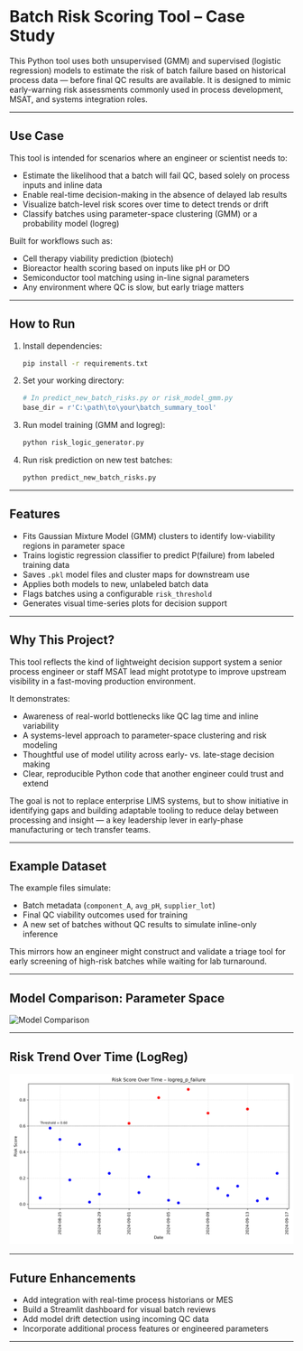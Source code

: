 # Batch Risk Scoring Tool – Case Study

This Python tool uses both unsupervised (GMM) and supervised (logistic regression) models to estimate the risk of batch failure based on historical process data — before final QC results are available. It is designed to mimic early-warning risk assessments commonly used in process development, MSAT, and systems integration roles.

---

## Use Case

This tool is intended for scenarios where an engineer or scientist needs to:
- Estimate the likelihood that a batch will fail QC, based solely on process inputs and inline data
- Enable real-time decision-making in the absence of delayed lab results
- Visualize batch-level risk scores over time to detect trends or drift
- Classify batches using parameter-space clustering (GMM) or a probability model (logreg)

Built for workflows such as:
- Cell therapy viability prediction (biotech)
- Bioreactor health scoring based on inputs like pH or DO
- Semiconductor tool matching using in-line signal parameters
- Any environment where QC is slow, but early triage matters

---

## How to Run

1. Install dependencies:
   ```bash
   pip install -r requirements.txt
   ```

2. Set your working directory:
   ```python
   # In predict_new_batch_risks.py or risk_model_gmm.py
   base_dir = r'C:\path\to\your\batch_summary_tool'
   ```

3. Run model training (GMM and logreg):
   ```bash
   python risk_logic_generator.py
   ```

4. Run risk prediction on new test batches:
   ```bash
   python predict_new_batch_risks.py
   ```

---

## Features

- Fits Gaussian Mixture Model (GMM) clusters to identify low-viability regions in parameter space
- Trains logistic regression classifier to predict P(failure) from labeled training data
- Saves `.pkl` model files and cluster maps for downstream use
- Applies both models to new, unlabeled batch data
- Flags batches using a configurable `risk_threshold`
- Generates visual time-series plots for decision support

---

## Why This Project?

This tool reflects the kind of lightweight decision support system a senior process engineer or staff MSAT lead might prototype to improve upstream visibility in a fast-moving production environment.

It demonstrates:
- Awareness of real-world bottlenecks like QC lag time and inline variability
- A systems-level approach to parameter-space clustering and risk modeling
- Thoughtful use of model utility across early- vs. late-stage decision making
- Clear, reproducible Python code that another engineer could trust and extend

The goal is not to replace enterprise LIMS systems, but to show initiative in identifying gaps and building adaptable tooling to reduce delay between processing and insight — a key leadership lever in early-phase manufacturing or tech transfer teams.

---

## Example Dataset

The example files simulate:
- Batch metadata (`component_A`, `avg_pH`, `supplier_lot`)
- Final QC viability outcomes used for training
- A new set of batches without QC results to simulate inline-only inference

This mirrors how an engineer might construct and validate a triage tool for early screening of high-risk batches while waiting for lab turnaround.

---

## Model Comparison: Parameter Space

![Model Comparison](output/model_comparison_plot.png)

---

## Risk Trend Over Time (LogReg)

![LogReg Risk Trend](output/risk_trend_logreg.png)

---

## Future Enhancements

- Add integration with real-time process historians or MES
- Build a Streamlit dashboard for visual batch reviews
- Add model drift detection using incoming QC data
- Incorporate additional process features or engineered parameters

---
